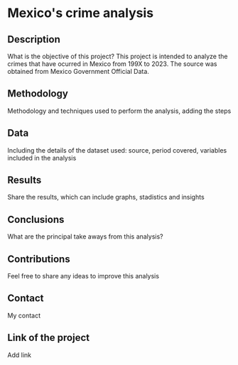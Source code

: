 # Mexico's crime analysis

## Description
What is the objective of this project? This project is intended to analyze the crimes that have ocurred in Mexico from 199X to 2023. The source was obtained from Mexico Government Official Data. 

## Methodology
Methodology and techniques used to perform the analysis, adding the steps

## Data
Including the details of the dataset used: source, period covered, variables included in the analysis

## Results
Share the results, which can include graphs, stadistics and insights

## Conclusions
What are the principal take aways from this analysis?

## Contributions 
Feel free to share any ideas to improve this analysis 

## Contact 
My contact

## Link of the project
Add link
